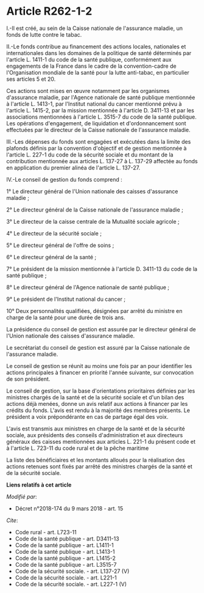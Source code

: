 # Article R262-1-2

I.-Il est créé, au sein de la Caisse nationale de l'assurance maladie, un fonds de lutte contre le tabac. 

II.-Le fonds contribue au financement des actions locales, nationales et internationales dans les domaines de la politique de
santé déterminés par l'article L. 1411-1 du code de la santé publique, conformément aux engagements de la France dans le
cadre de la convention-cadre de l'Organisation mondiale de la santé pour la lutte anti-tabac, en particulier ses articles 5
et 20. 

Ces actions sont mises en œuvre notamment par les organismes d'assurance maladie, par l'Agence nationale de santé publique
mentionnée à l'article L. 1413-1, par l'Institut national du cancer mentionné prévu à l'article L. 1415-2, par la mission
mentionnée à l'article D. 3411-13 et par les associations mentionnées à l'article L. 3515-7 du code de la santé publique. Les
opérations d'engagement, de liquidation et d'ordonnancement sont effectuées par le directeur de la Caisse nationale de
l'assurance maladie. 

III.-Les dépenses du fonds sont engagées et exécutées dans la limite des plafonds définis par la convention d'objectif et de
gestion mentionnée à l'article L. 227-1 du code de la sécurité sociale et du montant de la contribution mentionnée aux
articles L. 137-27 à L. 137-29 affectée au fonds en application du premier alinéa de l'article L. 137-27. 

IV.-Le conseil de gestion du fonds comprend : 

1° Le directeur général de l'Union nationale des caisses d'assurance maladie ; 

2° Le directeur général de la Caisse nationale de l'assurance maladie ; 

3° Le directeur de la caisse centrale de la Mutualité sociale agricole ; 

4° Le directeur de la sécurité sociale ; 

5° Le directeur général de l'offre de soins ; 

6° Le directeur général de la santé ; 

7° Le président de la mission mentionnée à l'article D. 3411-13 du code de la santé publique ; 

8° Le directeur général de l'Agence nationale de santé publique ; 

9° Le président de l'Institut national du cancer ; 

10° Deux personnalités qualifiées, désignées par arrêté du ministre en charge de la santé pour une durée de trois ans. 

La présidence du conseil de gestion est assurée par le directeur général de l'Union nationale des caisses d'assurance
maladie. 

Le secrétariat du conseil de gestion est assuré par la Caisse nationale de l'assurance maladie. 

Le conseil de gestion se réunit au moins une fois par an pour identifier les actions principales à financer en priorité
l'année suivante, sur convocation de son président. 

Le conseil de gestion, sur la base d'orientations prioritaires définies par les ministres chargés de la santé et de la
sécurité sociale et d'un bilan des actions déjà menées, donne un avis relatif aux actions à financer par les crédits du
fonds. L'avis est rendu à la majorité des membres présents. Le président a voix prépondérante en cas de partage égal des
voix. 

L'avis est transmis aux ministres en charge de la santé et de la sécurité sociale, aux présidents des conseils
d'administration et aux directeurs généraux des caisses mentionnées aux articles L. 221-1 du présent code et à l'article L.
723-11 du code rural et de la pêche maritime 

La liste des bénéficiaires et les montants alloués pour la réalisation des actions retenues sont fixés par arrêté des
ministres chargés de la santé et de la sécurité sociale.

**Liens relatifs à cet article**

_Modifié par_:

  - Décret n°2018-174 du 9 mars 2018 - art. 15

_Cite_:

  - Code rural - art. L723-11
  - Code de la santé publique - art. D3411-13
  - Code de la santé publique - art. L1411-1
  - Code de la santé publique - art. L1413-1
  - Code de la santé publique - art. L1415-2
  - Code de la santé publique - art. L3515-7
  - Code de la sécurité sociale. - art. L137-27 (V)
  - Code de la sécurité sociale. - art. L221-1
  - Code de la sécurité sociale. - art. L227-1 (V)
